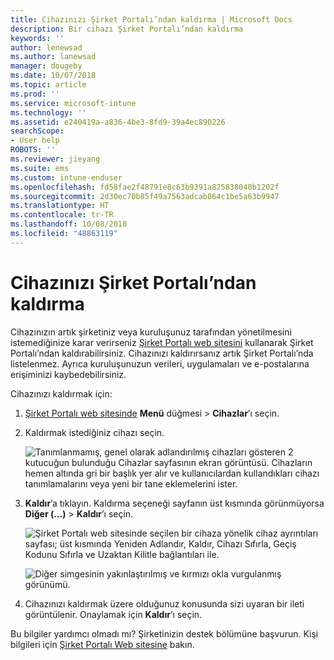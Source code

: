 ```yaml
---
title: Cihazınızı Şirket Portalı’ndan kaldırma | Microsoft Docs
description: Bir cihazı Şirket Portalı’ndan kaldırma
keywords: ''
author: lenewsad
ms.author: lanewsad
manager: dougeby
ms.date: 10/07/2018
ms.topic: article
ms.prod: ''
ms.service: microsoft-intune
ms.technology: ''
ms.assetid: e240419a-a836-4be3-8fd9-39a4ec890226
searchScope:
- User help
ROBOTS: ''
ms.reviewer: jieyang
ms.suite: ems
ms.custom: intune-enduser
ms.openlocfilehash: fd58fae2f48791e8c63b9391a825838040b1202f
ms.sourcegitcommit: 2d30ec70b85f49a7563adcab864c1be5a63b9947
ms.translationtype: HT
ms.contentlocale: tr-TR
ms.lasthandoff: 10/08/2018
ms.locfileid: "48863119"
---
```

# <a name="remove-your-device-from-the-company-portal"></a>Cihazınızı Şirket Portalı’ndan kaldırma

Cihazınızın artık şirketiniz veya kuruluşunuz tarafından yönetilmesini istemediğinize karar verirseniz [Şirket Portalı web sitesini](https://go.microsoft.com/fwlink/?linkid=2010980) kullanarak Şirket Portalı’ndan kaldırabilirsiniz. Cihazınızı kaldırırsanız artık Şirket Portalı’nda listelenmez. Ayrıca kuruluşunuzun verileri, uygulamaları ve e-postalarına erişiminizi kaybedebilirsiniz.

Cihazınızı kaldırmak için:

1. [Şirket Portalı web sitesinde](https://portal.manage.microsoft.com) __Menü__ düğmesi > __Cihazlar__’ı seçin.  

2. Kaldırmak istediğiniz cihazı seçin.  

    ![Tanımlanmamış, genel olarak adlandırılmış cihazları gösteren 2 kutucuğun bulunduğu Cihazlar sayfasının ekran görüntüsü. Cihazların hemen altında gri bir başlık yer alır ve kullanıcılardan kullandıkları cihazı tanımlamalarını veya yeni bir tane eklemelerini ister.](./media/rename-reset-device-step2-1808.png) 

3. **Kaldır**’a tıklayın. Kaldırma seçeneği sayfanın üst kısmında görünmüyorsa **Diğer (...)** > **Kaldır**’ı seçin.  

   ![Şirket Portalı web sitesinde seçilen bir cihaza yönelik cihaz ayrıntıları sayfası; üst kısmında Yeniden Adlandır, Kaldır, Cihazı Sıfırla, Geçiş Kodunu Sıfırla ve Uzaktan Kilitle bağlantıları ile. ](./media/rename-reset-device-1808.png)  
  

    ![Diğer simgesinin yakınlaştırılmış ve kırmızı okla vurgulanmış görünümü.](./media/rename-reset-device-step3-more-1808.png)   

4. Cihazınızı kaldırmak üzere olduğunuz konusunda sizi uyaran bir ileti görüntülenir. Onaylamak için **Kaldır**’ı seçin.  

Bu bilgiler yardımcı olmadı mı? Şirketinizin destek bölümüne başvurun. Kişi bilgileri için [Şirket Portalı Web sitesine](https://go.microsoft.com/fwlink/?linkid=2010980) bakın.
